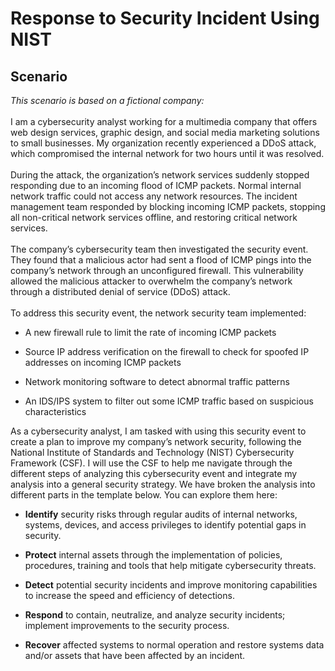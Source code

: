 <h1> Response to Security Incident Using NIST</h1>
<h2>Scenario</h2>
<I>This scenario is based on a fictional company:</I>
<br /><br />
I am a cybersecurity analyst working for a multimedia company that offers web design services, graphic design, and social media marketing solutions to small businesses. My organization recently experienced a DDoS attack, which compromised the internal network for two hours until it was resolved.
<br /><br />
During the attack, the organization’s network services suddenly stopped responding due to an incoming flood of ICMP packets. Normal internal network traffic could not access any network resources. The incident management team responded by blocking incoming ICMP packets, stopping all non-critical network services offline, and restoring critical network services. 
<br /><br />
The company’s cybersecurity team then investigated the security event. They found that a malicious actor had sent a flood of ICMP pings into the company’s network through an unconfigured firewall. This vulnerability allowed the malicious attacker to overwhelm the company’s network through a distributed denial of service (DDoS) attack. 
<br /><br />
To address this security event, the network security team implemented: 

- A new firewall rule to limit the rate of incoming ICMP packets

- Source IP address verification on the firewall to check for spoofed IP addresses on incoming ICMP packets

- Network monitoring software to detect abnormal traffic patterns

- An IDS/IPS system to filter out some ICMP traffic based on suspicious characteristics

As a cybersecurity analyst, I am tasked with using this security event to create a plan to improve my company’s network security, following the National Institute of Standards and Technology (NIST) Cybersecurity Framework (CSF). I will use the CSF to help me navigate through the different steps of analyzing this cybersecurity event and integrate my analysis into a general security strategy. We have broken the analysis into different parts in the template below. You can explore them here:

- <b>Identify</b> security risks through regular audits of internal networks, systems, devices, and access privileges to identify potential gaps in security. 

- <b>Protect</b> internal assets through the implementation of policies, procedures, training and tools that help mitigate cybersecurity threats. 

- <b>Detect</b> potential security incidents and improve monitoring capabilities to increase the speed and efficiency of detections. 

- <b>Respond</b> to contain, neutralize, and analyze security incidents; implement improvements to the security process. 

- <b>Recover</b> affected systems to normal operation and restore systems data and/or assets that have been affected by an incident. 

